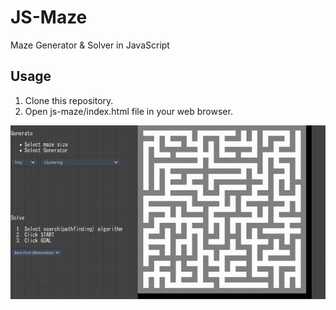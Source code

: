 JS-Maze
=======

Maze Generator & Solver in JavaScript


Usage
-----

1. Clone this repository.
2. Open js-maze/index.html file in your web browser.

![screenshot](screenshots.gif)
